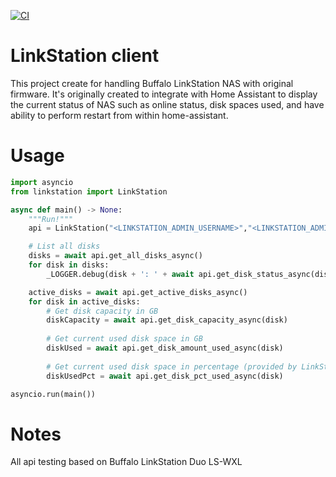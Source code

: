 [![CI](https://github.com/iKaew/linkstation/actions/workflows/python-app.yml/badge.svg)](https://github.com/iKaew/linkstation/actions/workflows/python-app.yml)

# LinkStation client

This project create for handling Buffalo LinkStation NAS with original firmware. It's originally created to integrate with Home Assistant to display the current status of NAS such as online status, disk spaces used, and have ability to perform restart from within home-assistant. 

# Usage

```python
import asyncio
from linkstation import LinkStation

async def main() -> None:
    """Run!"""
    api = LinkStation("<LINKSTATION_ADMIN_USERNAME>","<LINKSTATION_ADMIN_PASSWORD>","<LINKSTATION_HOSTNAME/IP>")

    # List all disks
    disks = await api.get_all_disks_async()
    for disk in disks: 
        _LOGGER.debug(disk + ': ' + await api.get_disk_status_async(disk))

    active_disks = await api.get_active_disks_async()
    for disk in active_disks: 
        # Get disk capacity in GB
        diskCapacity = await api.get_disk_capacity_async(disk)
        
        # Get current used disk space in GB
        diskUsed = await api.get_disk_amount_used_async(disk)
        
        # Get current used disk space in percentage (provided by LinkStation)
        diskUsedPct = await api.get_disk_pct_used_async(disk)

asyncio.run(main())
```


# Notes
All api testing based on Buffalo LinkStation Duo LS-WXL
